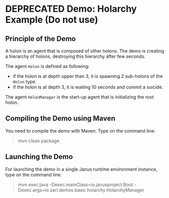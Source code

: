 DEPRECATED Demo: Holarchy Example (Do not use)
==============================================

## Principle of the Demo

A holon is an agent that is composed of other holons.
The demo is creating a hierarchy of holons, destroying
this hierarchy after few seconds.

The agent `Holon` is defined as following:

* if the holon is at depth upper than 3, it is spawning 2 sub-holons of the `Holon` type.
* if the holon is at depth 3, it is waiting 10 seconds and commit a suicide.

The agent `HolonManager` is the start-up agent that is
initializing the root holon.

## Compiling the Demo using Maven

You need to compile the demo with Maven. Type on the command
line:

> mvn clean package

## Launching the Demo

For launching the demo in a single Janus runtime environment
instance, type on the command line:

> mvn exec:java
>     -Dexec.mainClass=io.janusproject.Boot
>     -Dexec.args=io.sarl.demos.basic.holarchy.HolarchyManager

